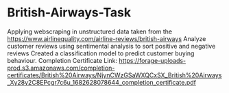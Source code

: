 # British-Airways-Task
Applying webscraping in unstructured data taken from the https://www.airlinequality.com/airline-reviews/british-airways
Analyze customer reviews using sentimental analysis to sort positive and negative reviews
Created a classification model to predict customer buying behaviour.
Completion Certificate Link: https://forage-uploads-prod.s3.amazonaws.com/completion-certificates/British%20Airways/NjynCWzGSaWXQCxSX_British%20Airways_Xy28y2C8EPcgr7c6u_1682628078644_completion_certificate.pdf
